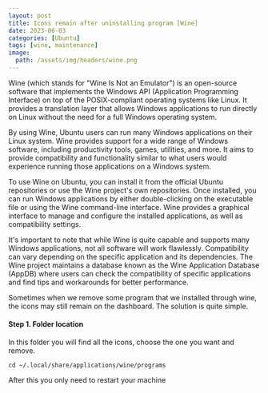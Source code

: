 ```yaml
---
layout: post
title: Icons remain after uninstalling program [Wine]
date: 2023-06-03
categories: [Ubuntu]
tags: [wine, maintenance]
image:
  path: /assets/img/headers/wine.png
---
```


Wine (which stands for "Wine Is Not an Emulator") is an open-source software that implements the Windows API (Application Programming Interface) on top of the POSIX-compliant operating systems like Linux. It provides a translation layer that allows Windows applications to run directly on Linux without the need for a full Windows operating system.

By using Wine, Ubuntu users can run many Windows applications on their Linux system. Wine provides support for a wide range of Windows software, including productivity tools, games, utilities, and more. It aims to provide compatibility and functionality similar to what users would experience running those applications on a Windows system.

To use Wine on Ubuntu, you can install it from the official Ubuntu repositories or use the Wine project's own repositories. Once installed, you can run Windows applications by either double-clicking on the executable file or using the Wine command-line interface. Wine provides a graphical interface to manage and configure the installed applications, as well as compatibility settings.

It's important to note that while Wine is quite capable and supports many Windows applications, not all software will work flawlessly. Compatibility can vary depending on the specific application and its dependencies. The Wine project maintains a database known as the Wine Application Database (AppDB) where users can check the compatibility of specific applications and find tips and workarounds for better performance.

Sometimes when we remove some program that we installed through wine, the icons may still remain on the dashboard. The solution is quite simple.

#### Step 1. Folder location
In this folder you will find all the icons, choose the one you want and remove.
```console
cd ~/.local/share/applications/wine/programs
```
After this you only need to restart your machine